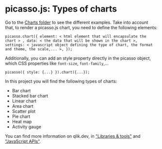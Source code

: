 # picasso.js: Types of charts

Go to the [Charts folder](./components/Charts/) to see the different examples. Take into account that, to render a picasso.js chart, you need to define the following elements:

`picasso.chart({
    element: < html element that will encapsulate the chart > ,
    data: < the data that will be shown in the chart >,
    settings: < javascript object defining the type of chart, the format and theme, the scale,... >,
});`

Additionally, you can add an style property directly in the picasso object, which CSS properties like `font-size`, `font-family`,...

`picasso({
    style: {...}
}).chart({...});`

In this project you will find the following types of charts:
* Bar chart
* Stacked bar chart
* Linear chart
* Area chart
* Scatter plot
* Pie chart
* Heat map
* Activity gauge

You can find more information on qlik.dev, in ["Libraries & tools"](https://qlik.dev/libraries-and-tools/picassojs) and ["JavaScript APIs"](https://qlik.dev/apis/javascript/picassojs).